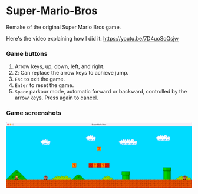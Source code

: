 # Super-Mario-Bros
Remake of the original Super Mario Bros game.

Here's the video explaining how I did it: https://youtu.be/7D4uoSoQsjw

### Game buttons

1. Arrow keys, up, down, left, and right.
2. `Z`: Can replace the arrow keys to achieve jump.
3. `Esc` to exit the game.
4. `Enter` to reset the game.
5. `Space` parkour mode, automatic forward or backward, controlled by the arrow keys. Press again to cancel.

### Game screenshots

![](Source/Resources/Images/screen.png)
